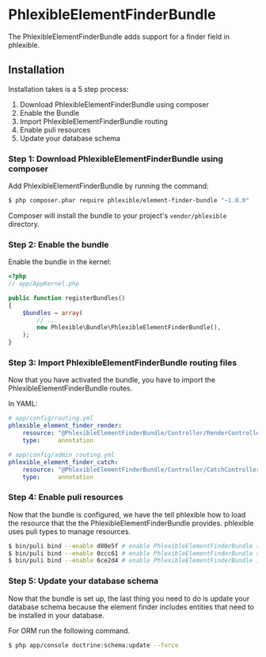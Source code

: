 PhlexibleElementFinderBundle
============================

The PhlexibleElementFinderBundle adds support for a finder field in phlexible.

Installation
------------

Installation takes is a 5 step process:

1. Download PhlexibleElementFinderBundle using composer
2. Enable the Bundle
3. Import PhlexibleElementFinderBundle routing
4. Enable puli resources
5. Update your database schema


### Step 1: Download PhlexibleElementFinderBundle using composer

Add PhlexibleElementFinderBundle by running the command:

``` bash
$ php composer.phar require phlexible/element-finder-bundle "~1.0.0"
```

Composer will install the bundle to your project's `vendor/phlexible` directory.

### Step 2: Enable the bundle

Enable the bundle in the kernel:

``` php
<?php
// app/AppKernel.php

public function registerBundles()
{
    $bundles = array(
        // ...
        new Phlexible\Bundle\PhlexibleElementFinderBundle(),
    );
}
```

### Step 3: Import PhlexibleElementFinderBundle routing files

Now that you have activated the bundle, you have to import the PhlexibleElementFinderBundle routes.

In YAML:

``` yaml
# app/config/routing.yml
phlexible_element_finder_render:
    resource: "@PhlexibleElementFinderBundle/Controller/RenderController.php"
    type:     annotation
```

``` yaml
# app/config/admin_routing.yml
phlexible_element_finder_catch:
    resource: "@PhlexibleElementFinderBundle/Controller/CatchController.php"
    type:     annotation
```

### Step 4: Enable puli resources

Now that the bundle is configured, we have the tell phlexible how to load the resource that the the PhlexibleElementFinderBundle provides. phlexible uses puli types to manage resources.

``` bash
$ bin/puli bind --enable d80e5f # enable PhlexibleElementFinderBundle scripts
$ bin/puli bind --enable 0ccc61 # enable PhlexibleElementFinderBundle styles
$ bin/puli bind --enable 6ce2d4 # enable PhlexibleElementFinderBundle icons
```

### Step 5: Update your database schema

Now that the bundle is set up, the last thing you need to do is update your database schema because the element finder includes entities that need to be installed in your database.

For ORM run the following command.

``` bash
$ php app/console doctrine:schema:update --force
```
